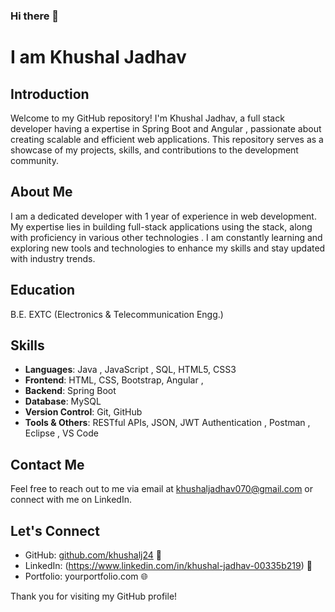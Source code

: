 ### Hi there 👋
# I am Khushal Jadhav

## Introduction
Welcome to my GitHub repository! I'm Khushal Jadhav, a full stack developer having a expertise in Spring Boot and Angular , passionate about creating scalable and efficient web applications. This repository serves as a showcase of my projects, skills, and contributions to the development community.

## About Me
I am a dedicated developer with 1 year of experience in web development. My expertise lies in building full-stack applications using the stack, along with proficiency in various other technologies . I am constantly learning and exploring new tools and technologies to enhance my skills and stay updated with industry trends.

## Education
 B.E. EXTC (Electronics & Telecommunication Engg.) 

## Skills
- **Languages**: Java , JavaScript , SQL, HTML5, CSS3
- **Frontend**: HTML, CSS, Bootstrap, Angular ,
- **Backend**: Spring Boot
- **Database**: MySQL
- **Version Control**: Git, GitHub
- **Tools & Others**: RESTful APIs, JSON, JWT Authentication , Postman , Eclipse , VS Code

## Contact Me
Feel free to reach out to me via email at khushaljadhav070@gmail.com  or connect with me on LinkedIn.

## Let's Connect
- GitHub: [github.com/khushalj24](https://github.com/khushalj24) 📂
- LinkedIn: (https://www.linkedin.com/in/khushal-jadhav-00335b219) 🔗
- Portfolio: yourportfolio.com 🌐

Thank you for visiting my GitHub profile!
